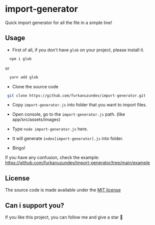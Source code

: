 # import-generator
Quick import generator for all the file in a simple line! 

## Usage

 - First of all, if you don't have `glob` on your project, please install it.

```bash
  npm i glob
```

or 

```bash
  yarn add glob
```

 - Clone the source code


```bash
 git clone https://github.com/furkanuzundev/import-generator.git
```

 - Copy ```import-generator.js``` into folder that you want to import files.  

 - Open console, go to the ```import-generator.js``` path. (like app/src/assets/images)

 - Type ```node import-generator.js``` here.

 - It will generate ```index[import-generator].js``` into folder.

 - Bingo!


 If you have any confusion, check the example: https://github.com/furkanuzundev/import-generator/tree/main/example


## License

 The source code is made available under the [MIT license](https://github.com/furkanuzundev/cool-transition/blob/main/LICENSE)

  
## Can i support you?

If you like this project, you can follow me and give a star 🤩
  